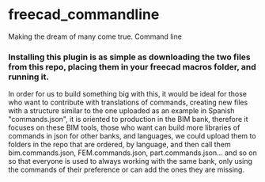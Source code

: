# freecad_commandline
Making the dream of many come true. Command line


### Installing this plugin is as simple as downloading the two files from this repo, placing them in your freecad macros folder, and running it.

In order for us to build something big with this, it would be ideal for those who want to contribute with translations of commands, creating new files with a structure similar to the one uploaded as an example in Spanish "commands.json", it is oriented to production in the BIM bank, therefore it focuses on these BIM tools, those who want can build more libraries of commands in json for other banks, and languages, we could upload them to folders in the repo that are ordered, by language, and then call them bim.commands.json, FEM.commands.json, part.commands.json... and so on so that everyone is used to always working with the same bank, only using the commands of their preference or can add the ones they are missing.
